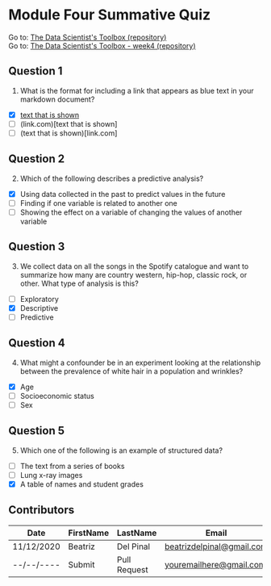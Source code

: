 # Module Four Summative Quiz

Go to: [The Data Scientist's Toolbox (repository)](https://github.com/bea314/CourseraDS/tree/main/1_The%20Data%20Scientist's%20Toolbox)  
Go to: [The Data Scientist's Toolbox - week4 (repository)](https://github.com/bea314/CourseraDS/tree/main/1_The%20Data%20Scientist's%20Toolbox/week%204)

## Question 1
1. What is the format for including a link that appears as blue text in your markdown document?
- [X] [text that is shown](link.com)
- [ ] (link.com)[text that is shown]
- [ ] (text that is shown)[link.com]

## Question 2
2. Which of the following describes a predictive analysis?
- [X] Using data collected in the past to predict values in the future
- [ ] Finding if one variable is related to another one
- [ ] Showing the effect on a variable of changing the values of another variable

## Question 3
3. We collect data on all the songs in the Spotify catalogue and want to summarize how many are country western, hip-hop, classic rock, or other. What type of analysis is this?
- [ ] Exploratory
- [X] Descriptive
- [ ] Predictive

## Question 4
4. What might a confounder be in an experiment looking at the relationship between the prevalence of white hair in a population and wrinkles?
- [X] Age
- [ ] Socioeconomic status
- [ ] Sex

## Question 5
5. Which one of the following is an example of structured data?
- [ ] The text from a series of books
- [ ] Lung x-ray images
- [X] A table of names and student grades

## Contributors
Date | FirstName | LastName | Email
--- | --- | --- | ---
11/12/2020 | Beatriz |  Del Pinal |  <beatrizdelpinal@gmail.com>
--/--/---- | Submit |  Pull Request | <youremailhere@gmail.com>
